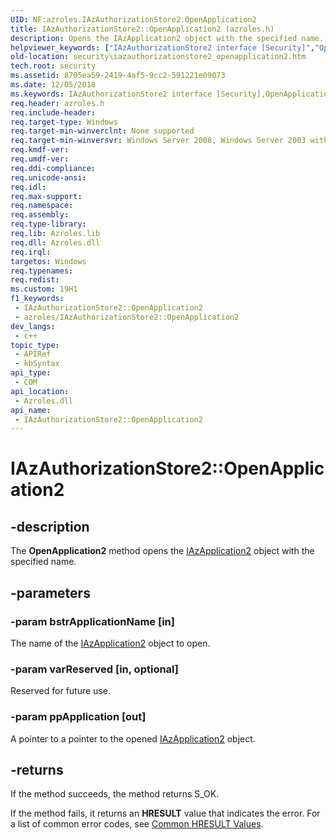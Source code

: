 ```yaml
---
UID: NF:azroles.IAzAuthorizationStore2.OpenApplication2
title: IAzAuthorizationStore2::OpenApplication2 (azroles.h)
description: Opens the IAzApplication2 object with the specified name.
helpviewer_keywords: ["IAzAuthorizationStore2 interface [Security]","OpenApplication2 method","IAzAuthorizationStore2.OpenApplication2","IAzAuthorizationStore2::OpenApplication2","OpenApplication2","OpenApplication2 method [Security]","OpenApplication2 method [Security]","IAzAuthorizationStore2 interface","azroles/IAzAuthorizationStore2::OpenApplication2","security.iazauthorizationstore2_openapplication2"]
old-location: security\iazauthorizationstore2_openapplication2.htm
tech.root: security
ms.assetid: 8705ea59-2419-4af5-9cc2-591221e09073
ms.date: 12/05/2018
ms.keywords: IAzAuthorizationStore2 interface [Security],OpenApplication2 method, IAzAuthorizationStore2.OpenApplication2, IAzAuthorizationStore2::OpenApplication2, OpenApplication2, OpenApplication2 method [Security], OpenApplication2 method [Security],IAzAuthorizationStore2 interface, azroles/IAzAuthorizationStore2::OpenApplication2, security.iazauthorizationstore2_openapplication2
req.header: azroles.h
req.include-header: 
req.target-type: Windows
req.target-min-winverclnt: None supported
req.target-min-winversvr: Windows Server 2008, Windows Server 2003 with SP1 [desktop apps only]
req.kmdf-ver: 
req.umdf-ver: 
req.ddi-compliance: 
req.unicode-ansi: 
req.idl: 
req.max-support: 
req.namespace: 
req.assembly: 
req.type-library: 
req.lib: Azroles.lib
req.dll: Azroles.dll
req.irql: 
targetos: Windows
req.typenames: 
req.redist: 
ms.custom: 19H1
f1_keywords:
 - IAzAuthorizationStore2::OpenApplication2
 - azroles/IAzAuthorizationStore2::OpenApplication2
dev_langs:
 - c++
topic_type:
 - APIRef
 - kbSyntax
api_type:
 - COM
api_location:
 - Azroles.dll
api_name:
 - IAzAuthorizationStore2::OpenApplication2
---
```


# IAzAuthorizationStore2::OpenApplication2


## -description

The <b>OpenApplication2</b> method opens the <a href="/windows/desktop/api/azroles/nn-azroles-iazapplication2">IAzApplication2</a> object with the specified name.

## -parameters

### -param bstrApplicationName [in]

The name of the <a href="/windows/desktop/api/azroles/nn-azroles-iazapplication2">IAzApplication2</a> object to open.

### -param varReserved [in, optional]

Reserved for future use.

### -param ppApplication [out]

A pointer to a pointer to the opened <a href="/windows/desktop/api/azroles/nn-azroles-iazapplication2">IAzApplication2</a> object.

## -returns

 If the method succeeds, the method returns S_OK.

If the method fails, it returns an <b>HRESULT</b> value that indicates the error. For a list of common error codes, see <a href="/windows/desktop/SecCrypto/common-hresult-values">Common HRESULT Values</a>.

